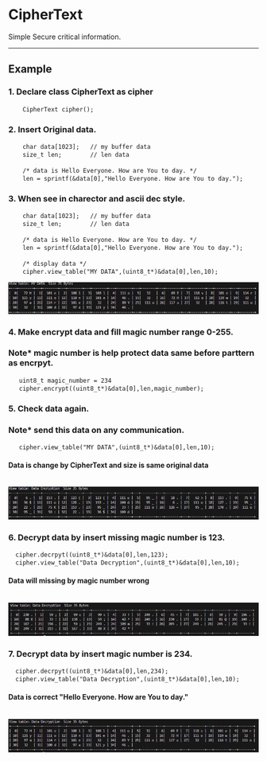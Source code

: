 # CipherText
Simple Secure critical information.

---
## Example
### 1. Declare class CipherText as cipher 
```
    CipherText cipher();  
```
### 2. Insert Original data.
```
    char data[1023];   // my buffer data   
    size_t len;        // len data

    /* data is Hello Everyone. How are You to day. */
    len = sprintf(&data[0],"Hello Everyone. How are You to day.");
```
### 3. When see in charector and ascii dec style.
```
    char data[1023];   // my buffer data   
    size_t len;        // len data

    /* data is Hello Everyone. How are You to day. */
    len = sprintf(&data[0],"Hello Everyone. How are You to day.");
    
    /* display data */
    cipher.view_table("MY DATA",(uint8_t*)&data[0],len,10);
```
![alt text](/img/image.png)

### 4. Make encrypt data and fill magic number range 0-255.<br>
### Note* magic number is help protect data same before parttern as encrpyt.     
```
   uint8_t magic_number = 234
   cipher.encrypt((uint8_t*)&data[0],len,magic_number);
```
### 5. Check data again.<br>
### Note* send this data on any communication.
```
   cipher.view_table("MY DATA",(uint8_t*)&data[0],len,10);
```
#### Data is change by CipherText and size is same original data<br><br>
![alt text](/img/image1.png)

### 6. Decrypt data by insert missing magic number is 123.
```
  cipher.decrpyt((uint8_t*)&data[0],len,123);
  cipher.view_table("Data Decryption",(uint8_t*)&data[0],len,10);
```
#### Data will missing by magic number wrong<br><br>
![alt text](/img/image2.png)


### 7. Decrypt data by insert magic number is 234.
```
  cipher.decrpyt((uint8_t*)&data[0],len,234);
  cipher.view_table("Data Decryption",(uint8_t*)&data[0],len,10);
```
#### Data is correct "Hello Everyone. How are You to day."<br><br>
![alt text](image.png)